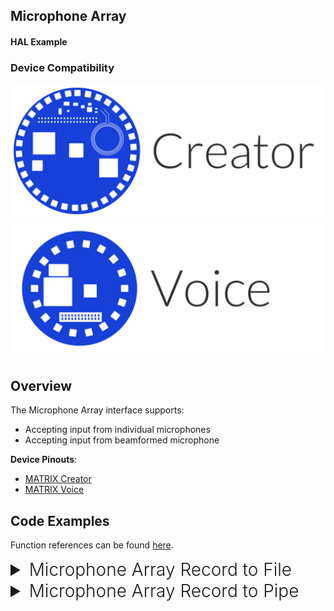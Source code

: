 <h2 style="padding-top:0">Microphone Array</h2>
<h4 style="padding-top:0">HAL Example</h4>

### Device Compatibility

<img class="creator-compatibility-icon" src="../../img/creator-icon.svg">
<img class="voice-compatibility-icon" src="../../img/voice-icon.svg">

## Overview

The Microphone Array interface supports:

- Accepting input from individual microphones
- Accepting input from beamformed microphone

**Device Pinouts**:

- [MATRIX Creator](/matrix-creator/resources/pinout.md)
- [MATRIX Voice](/matrix-voice/resources/pinout.md)

## Code Examples

Function references can be found [here](/matrix-hal/reference/microphone).

<details>
<summary style="font-size: 1.75rem; font-weight: 300;">Microphone Array Record to File</summary>
The following section shows how to record data from the microphone array to a file. You can download this example <a href="https://raw.githubusercontent.com/matrix-io/matrix-hal-examples/master/microphone_array/mic_record_file.cpp" target="_blank">here</a>.

To convert the `.raw` files outputted by this example to playable `.wav` files run these commands, replacing `sampling_rate` with selected sampling rate.

```language-bash
sudo apt-get install sox alsa-utils
sox -r sampling_rate -c 1 -e signed -c 1 -e signed -b 16 mic_16000_s16le_channel_0.raw channel_0.wav
sox -r sampling_rate -c 1 -e signed -c 1 -e signed -b 16 mic_16000_s16le_channel_1.raw channel_1.wav
sox -r sampling_rate -c 1 -e signed -c 1 -e signed -b 16 mic_16000_s16le_channel_2.raw channel_2.wav
sox -r sampling_rate -c 1 -e signed -c 1 -e signed -b 16 mic_16000_s16le_channel_3.raw channel_3.wav
sox -r sampling_rate -c 1 -e signed -c 1 -e signed -b 16 mic_16000_s16le_channel_4.raw channel_4.wav
sox -r sampling_rate -c 1 -e signed -c 1 -e signed -b 16 mic_16000_s16le_channel_5.raw channel_5.wav
sox -r sampling_rate -c 1 -e signed -c 1 -e signed -b 16 mic_16000_s16le_channel_6.raw channel_6.wav
sox -r sampling_rate -c 1 -e signed -c 1 -e signed -b 16 mic_16000_s16le_channel_7.raw channel_7.wav
sox -r sampling_rate -c 1 -e signed -c 1 -e signed -b 16 mic_16000_s16le_channel_8.raw channel_8.wav
```

<details open>
<summary style="font-size: 1.5rem; font-weight: 300;">Include Statements</summary>
To begin working with the Microphone Array you need to include these header files.

```language-cpp
// Google gflags parser
#include <gflags/gflags.h>
// Communicating with Pi GPIO
#include <wiringPi.h>
// Input/output stream class to operate on files
#include <fstream>
// Input/output streams and functions
#include <iostream>
// Use strings
#include <string>
// Arrays for math operations
#include <valarray>

// Communicates with MATRIX device
#include "matrix_hal/matrixio_bus.h"
// Interfaces with microphone array
#include "matrix_hal/microphone_array.h"
// Enables using FIR filter with microphone array
#include "matrix_hal/microphone_core.h"
// Imports default FIR filter
#include "matrix_hal/microphone_core_fir.h"
```

</details>

<details open>
<summary style="font-size: 1.5rem; font-weight: 300;">Initial Variables</summary>
These initial variables are used in the example.

```language-cpp
// Defines variables from user arguments using gflags utility
// (https://gflags.github.io/gflags/)

// Grabs sampling frequency input from user
DEFINE_int32(sampling_frequency, 16000, "Sampling Frequency");  // Argument example: "--sampling_frequency 48000"
// Grabs duration input from user
DEFINE_int32(duration, 5, "Interrupt after N seconds"); // Argument example: "--duration 10"
// Grabs gain input from user
DEFINE_int32(gain, -1, "Microphone Gain"); // Argument example: "--gain 5"
```

</details>

<details open>
<summary style="font-size: 1.5rem; font-weight: 300;">Initial Setup</summary>
You'll then need to setup `MatrixIOBus` in order to communicate with the hardware on your MATRIX device. Also, parse command line flags and set user flags as variables.

```language-cpp
int main(int argc, char *agrv[]) {
  // Parse command line flags with gflags utility
  // (https://gflags.github.io/gflags/)
  google::ParseCommandLineFlags(&argc, &agrv, true);

  // Create MatrixIOBus object for hardware communication
  matrix_hal::MatrixIOBus bus;
  // Initialize bus and exit program if error occurs
  if (!bus.Init()) return false;

  // Set user flags from gflags as variables
  int sampling_rate = FLAGS_sampling_frequency;
  int seconds_to_record = FLAGS_duration;
  int gain = FLAGS_gain;
```

</details>

<details open>
<summary style="font-size: 1.5rem; font-weight: 300;">Main Setup</summary>
Now we will create our `MicrophoneArray` object and use it to interface with the microphone array.

```language-cpp
  // The following code is part of main()

  // Create MicrophoneArray object
  matrix_hal::MicrophoneArray microphone_array;
  // Set microphone_array to use MatrixIOBus bus
  microphone_array.Setup(&bus);
  // Set microphone sampling rate
  microphone_array.SetSamplingRate(sampling_rate);
  // If gain is positive, set the gain
  if (gain > 0) microphone_array.SetGain(gain);

  // Log gain_ and sampling_frequency_ variables
  microphone_array.ShowConfiguration();
  // Log recording duration variable
  std::cout << "Duration : " << seconds_to_record << "s" << std::endl;

  // Calculate and set up beamforming delays for beamforming
  microphone_array.CalculateDelays(0, 0, 1000, 320 * 1000);  // These are default values
```

</details>

<details open>
<summary style="font-size: 1.5rem; font-weight: 300;">Fir Filter Setup</summary>
Now we will create our `MicrophoneCore` object and use it to enable the FIR filter.

```language-cpp
  // The following code is part of main()

  // Create MicrophoneCore object
  matrix_hal::MicrophoneCore microphone_core(microphone_array);
  // Set microphone_core to use MatrixIOBus bus
  microphone_core.Setup(&bus);
```

</details>

<details open>
<summary style="font-size: 1.5rem; font-weight: 300;">Microphone Input</summary>
Now we will read microphone array data, send to a buffer, and write to file.

```language-cpp
  // The following code is part of main()

  // Create a buffer array for microphone input
  int16_t buffer[microphone_array.Channels() + 1]
                [microphone_array.SamplingRate() +
                 microphone_array.NumberOfSamples()];

  // Create an array of streams to write microphone data to files
  std::ofstream os[microphone_array.Channels() + 1];

  // For each microphone channel (+1 for beamforming), make a file and open it
  for (uint16_t c = 0; c < microphone_array.Channels() + 1; c++) {
    // Set filename for microphone output
    std::string filename = "mic_" +
                           std::to_string(microphone_array.SamplingRate()) +
                           "_s16le_channel_" + std::to_string(c) + ".raw";
    // Create and open file
    os[c].open(filename, std::ofstream::binary);
  }

  // Counter variable for tracking recording time
  uint32_t samples = 0;
  // For recording duration
  for (int s = 0; s < seconds_to_record; s++) {
    // Endless loop
    while (true) {
      // Read microphone stream data
      microphone_array.Read();

      // For number of samples
      for (uint32_t s = 0; s < microphone_array.NumberOfSamples(); s++) {
        // For each microphone
        for (uint16_t c = 0; c < microphone_array.Channels(); c++) {
          // Send microphone data to buffer
          buffer[c][samples] = microphone_array.At(s, c);
        }
        // Writes beamformed microphone data into buffer
        buffer[microphone_array.Channels()][samples] = microphone_array.Beam(s);
        // Increment samples for buffer write
        samples++;
      }

      // Once number of samples is >= sampling rate
      if (samples >= microphone_array.SamplingRate()) {
        // For each microphone channel
        for (uint16_t c = 0; c < microphone_array.Channels() + 1; c++) {
          // Write to recording file
          os[c].write((const char *)buffer[c], samples * sizeof(int16_t));
        }
        // Set samples to zero for loop to fill buffer
        samples = 0;
        break;
      }
    }
  }

  return 0;
}
```

</details>

</details>

<details>
<summary style="font-size: 1.75rem; font-weight: 300;">Microphone Array Record to Pipe</summary>
The following section shows how to record data from the microphone array to a linux FIFO pipe. You can download this example <a href="https://raw.githubusercontent.com/matrix-io/matrix-hal-examples/master/microphone_array/mic_record_file.cpp" target="_blank">here</a>.

To use this example with `arecord` you'll need to a copy a modified `asound.conf` file into `/etc/`.

```language-bash
wget https://raw.githubusercontent.com/matrix-io/matrix-hal-examples/master/microphone_array/asound.conf
sudo mv -f ./asound.conf /etc/
```

To record from beamforming channel (channel 8) for 5 seconds using arecord.

```language-bash
rm -rf/tmp/matrix_micarray_channel_*
matrix-hal-examples/build/microphone_array/mic_record_pipe --sampling_frequency 16000
arecord channel8.wav -f S16_LE -r 16000 -d 5 --device=mic_channel8
```

<details open>
<summary style="font-size: 1.5rem; font-weight: 300;">Include Statements</summary>
To begin working with the Microphone Array you need to include these header files.

```language-cpp
// Imports FIFO pipe support (https://en.wikipedia.org/wiki/Named_pipe)
#include <sys/stat.h>
// Linux file control options
#include <fcntl.h>
// System calls
#include <unistd.h>
// Google gflags parser
#include <gflags/gflags.h>
// Communicating with Pi GPIO
#include <wiringPi.h>
// Input/output stream class to operate on files
#include <fstream>
// Input/output streams and functions
#include <iostream>
// Use strings
#include <string>
// Arrays for math operations
#include <valarray>

// Communicates with MATRIX device
#include "matrix_hal/matrixio_bus.h"
// Interfaces with microphone array
#include "matrix_hal/microphone_array.h"
// Enables using FIR filter with microphone array
#include "matrix_hal/microphone_core.h"
```

</details>

<details open>
<summary style="font-size: 1.5rem; font-weight: 300;">Initial Variables</summary>
These initial variables are used in the example.

```language-cpp
// Defines variables from user arguments using gflags utility
// (https://gflags.github.io/gflags/)

// Grabs sampling frequency input from user
DEFINE_int32(sampling_frequency, 16000, "Sampling Frequency");  // Argument example: "--sampling_frequency 48000"
// Grabs gain input from user
DEFINE_int32(gain, -1, "Microphone Gain"); // Argument example: "--gain 5"
```

</details>

<details open>
<summary style="font-size: 1.5rem; font-weight: 300;">Initial Setup</summary>
You'll then need to setup `MatrixIOBus` in order to communicate with the hardware on your MATRIX device. Also, parse command line flags and set user flags as variables.

```language-cpp
int main(int argc, char *agrv[]) {
  // Parse command line flags with gflags utility
  // (https://gflags.github.io/gflags/)
  google::ParseCommandLineFlags(&argc, &agrv, true);

  // Create MatrixIOBus object for hardware communication
  matrix_hal::MatrixIOBus bus;
  // Initialize bus and exit program if error occurs
  if (!bus.Init()) return false;

  // Set user flags from gflags as variables
  int sampling_rate = FLAGS_sampling_frequency;
  int gain = FLAGS_gain;
```

</details>

<details open>
<summary style="font-size: 1.5rem; font-weight: 300;">Main Setup</summary>
Now we will create our `MicrophoneArray` object and use it to interface with the microphone array.

```language-cpp
  // The following code is part of main()

  // Create MicrophoneArray object
  matrix_hal::MicrophoneArray microphone_array;
  // Set microphone_array to use MatrixIOBus bus
  microphone_array.Setup(&bus);
  // Set microphone sampling rate
  microphone_array.SetSamplingRate(sampling_rate);
  // If gain is positive, set the gain
  if (gain > 0) microphone_array.SetGain(gain);

  // Log gain_ and sampling_frequency_ variables
  microphone_array.ShowConfiguration();
  // Log recording duration variable
  std::cout << "Duration : " << seconds_to_record << "s" << std::endl;

  // Calculate and set up beamforming delays for beamforming
  microphone_array.CalculateDelays(0, 0, 1000, 320 * 1000);  // These are default values
```

</details>

<details open>
<summary style="font-size: 1.5rem; font-weight: 300;">Fir Filter Setup</summary>
Now we will create our `MicrophoneCore` object and use it to enable the FIR filter.

```language-cpp
  // The following code is part of main()

  // Create MicrophoneCore object
  matrix_hal::MicrophoneCore microphone_core(microphone_array);
  // Set microphone_core to use MatrixIOBus bus
  microphone_core.Setup(&bus);
```

</details>

<details open>
<summary style="font-size: 1.5rem; font-weight: 300;">Microphone Input</summary>
Now we will read microphone array data, send to a buffer, and write to a FIFO pipe.

```language-cpp
  // The following code is part of main()

  // Create a buffer array for microphone input
  int16_t buffer[microphone_array.Channels() + 1]
                [microphone_array.SamplingRate() +
                 microphone_array.NumberOfSamples()];

  // For each channel plus the beamforming channel
  for (uint16_t c = 0; c < microphone_array.Channels() + 1; c++) {
    // Name for the FIFO pipe
    std::string name = "/tmp/matrix_micarray_channel_" + std::to_string(c);

    // Create the FIFO pipe
    if (mkfifo(name.c_str(), 0666) != 0) {
      // Output error if mkfifo fails
      std::cerr << "unable to create " << name << " FIFO." << std::endl;
    }
  }

  // For pipe operations
  int named_pipe_handle;
  // Endless loop
  while (true) {
    // Read microphone stream data
    microphone_array.Read();

    // Bool to flag when beamformed written
    bool beam_write = false;

    // For each microphone
    for (uint16_t c = 0; c < microphone_array.Channels() + 1; c++) {
      // Open pipe
      std::string name = "/tmp/matrix_micarray_channel_" + std::to_string(c);
      named_pipe_handle = open(name.c_str(), O_WRONLY | O_NONBLOCK);

      // For number of samples
      for (uint32_t s = 0; s < microphone_array.NumberOfSamples(); s++) {
        buffer[c][s] = microphone_array.At(s, c);
        // If beamformed data was not sent to buffer, send it
        if (!beam_write) {
          // Send beamformed data to buffer
          buffer[microphone_array.Channels()][s] = microphone_array.Beam(s);
        }
      }
      // Flag that beamforming data is in buffer
      beam_write = true;

      // Write to each pipe
      write(named_pipe_handle, &buffer[c][0],
            sizeof(int16_t) * microphone_array.NumberOfSamples());
      // Close pipe after write
      close(named_pipe_handle);
    }
  }

  return 0;
}
```

</details>

</details>